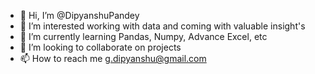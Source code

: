 - 👋 Hi, I’m @DipyanshuPandey
- 👀 I’m interested working with data and coming with valuable insight's
- 🌱 I’m currently learning Pandas, Numpy, Advance Excel, etc
- 💞️ I’m looking to collaborate on projects
- 📫 How to reach me g.dipyanshu@gmail.com

<!---
DipyanshuPandey/DipyanshuPandey is a ✨ special ✨ repository because its `README.md` (this file) appears on your GitHub profile.
You can click the Preview link to take a look at your changes.
--->
